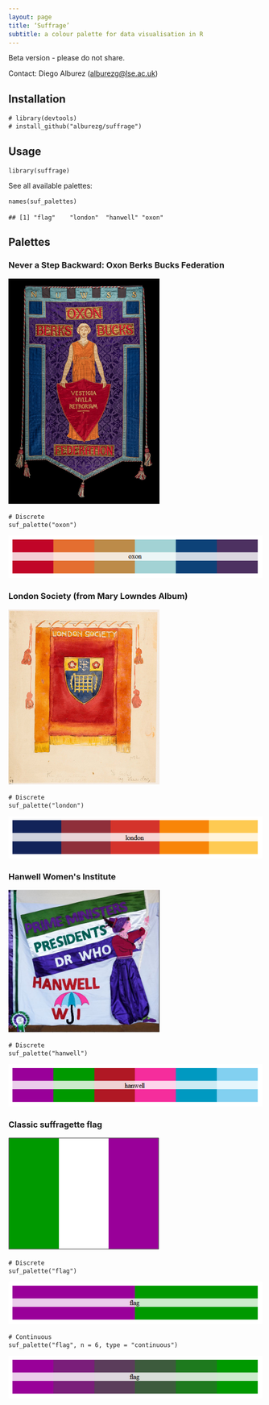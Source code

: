 ```yaml
---
layout: page
title: ‘Suffrage’ 
subtitle: a colour palette for data visualisation in R
---
```


Beta version - please do not share.

Contact: Diego Alburez (<alburezg@lse.ac.uk>)

Installation
------------

    # library(devtools)
    # install_github("alburezg/suffrage")

Usage
-----

    library(suffrage)

See all available palettes:

    names(suf_palettes)

    ## [1] "flag"    "london"  "hanwell" "oxon"

Palettes
--------

### Never a Step Backward: Oxon Berks Bucks Federation

<img src="/suf/oxon.jpg" width="300">

    # Discrete
    suf_palette("oxon")

![s](suf/unnamed-chunk-4-1.png)

### London Society (from Mary Lowndes Album)

<img src="/suf/london.jpg" width="300">

    # Discrete
    suf_palette("london")

![s](suf/unnamed-chunk-5-1.png)

### Hanwell Women's Institute

<img src="/suf/hanwell.jpg" width="300">

    # Discrete
    suf_palette("hanwell")

![s](suf/unnamed-chunk-6-1.png)

### Classic suffragette flag

<img src="/suf/flag.jpg" width="300">

    # Discrete
    suf_palette("flag")

![s](suf/unnamed-chunk-7-1.png)

    # Continuous
    suf_palette("flag", n = 6, type = "continuous")

![s](suf/unnamed-chunk-8-1.png)
